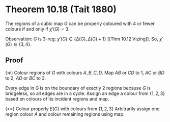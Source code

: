 # Theorem 10.18 (Tait 1880)
The regions of a cubic map $G$ can be properly coloured with 4 or fewer colours
if and only if $\chi'(G) = 3$.

Observation:
$G$ is 3-reg; $\chi'(G)\in\{\Delta(G), \Delta(G) + 1\}$ [[Thm 10.12 Vizing]].
So, $\chi'(G)\in\{3, 4\}$.

## Proof
(=>) Colour regions of $G$ with colours $A, B, C, D$.
Map $AB$ or $CD$ to 1,
$AC$ or $BD$ to 2,
$AD$ or $BC$ to 3.

Every edge in $G$ is on the boundary of exactly 2 regions
because $G$ is bridgeless, so all edges are in a cycle.
Assign an edge a colour from $\{1, 2, 3\}$ based on colours of its incident regions and map.

(<=) Colour properly $E(G)$ with colours from $\{1, 2, 3\}$
Arbitrarily assign one region colour $A$ and colour remaining regions using map.